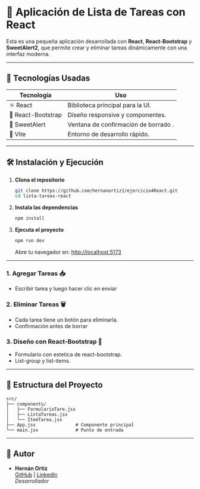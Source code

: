 # 📝 Aplicación de Lista de Tareas con React

Esta es una pequeña aplicación desarrollada con **React**, **React-Bootstrap** y **SweetAlert2**, que permite crear y eliminar tareas dinámicamente con una interfaz moderna.

---

## **📌 Tecnologías Usadas**  
| **Tecnología**       | **Uso**                              |  
|----------------------|--------------------------------------|  
| ⚛ React             | Biblioteca principal para la UI.     |  
| 🎨 React-Bootstrap  | Diseño responsive y componentes.     |  
| 📝 SweetAlert       | Ventana de confirmación de borrado . |  
| 🚀 Vite             | Entorno de desarrollo rápido.        |  

---


## **🛠 Instalación y Ejecución**  

1. **Clona el repositorio**  
   ```bash
   git clone https://github.com/hernanortiz1/ejercicio4React.git
   cd lista-tareas-react
   ```

2. **Instala las dependencias**  
   ```bash
   npm install
   ```

3. **Ejecuta el proyecto**  
   ```bash
   npm run dev
   ```
   Abre tu navegador en: [http://localhost:5173](http://localhost:5173)  

---

### **1. Agregar Tareas** 📥  
- Escribir tarea y luego hacer clic en enviar


### **2. Eliminar Tareas** 🗑  
- Cada tarea tiene un botón para eliminarla.  
- Confirmación antes de borrar

### **3. Diseño con React-Bootstrap** 🎨  
- Formulario con estetica de react-bootstrap.  
- List-group y list-items.

---

## **📂 Estructura del Proyecto**  
```
src/  
├── components/  
│   ├── FormularioTare.jsx        
│   ├── ListaTareas.jsx       
│   └── ItemTarea.jsx      
├── App.jsx               # Componente principal  
└── main.jsx              # Punto de entrada  
```

---

## 👤 Autor

- **Hernán Ortiz**  
  [GitHub](https://github.com/hernanortiz1) | [LinkedIn](https://www.linkedin.com/in/hern%C3%A1n-ortiz/)  
  *Desarrollador*